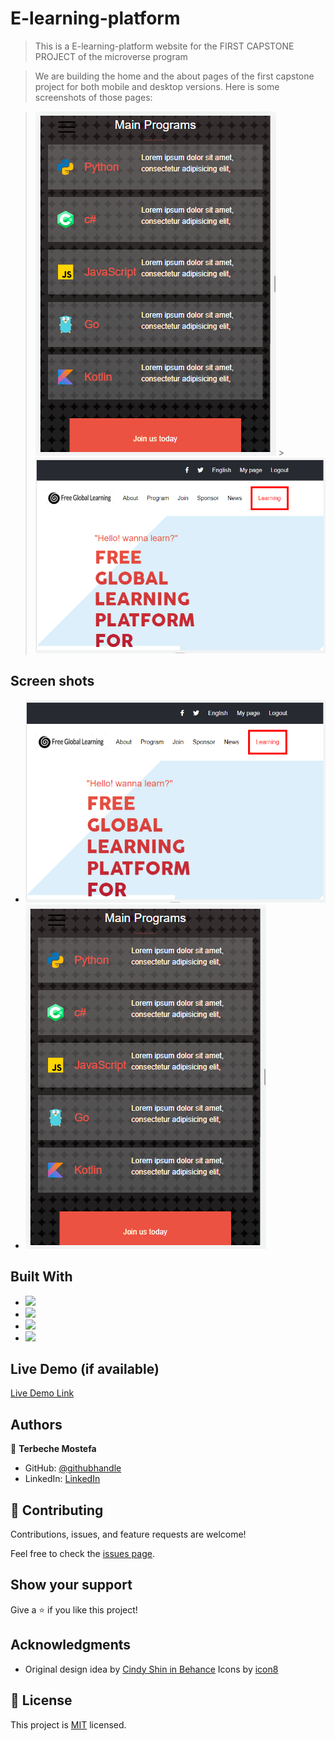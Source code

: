 # E-learning-platform

> This is a E-learning-platform website for the FIRST CAPSTONE PROJECT of the microverse program

> We are building the home and the about pages of the first capstone project for both mobile and desktop versions.
> Here is some screenshots of those pages:

> ![alt text](https://raw.githubusercontent.com/Terbeche/E-learning-platform/create-home-and-about-page/images/screen-shot/home-mobile.PNG) >![alt text](https://raw.githubusercontent.com/Terbeche/E-learning-platform/create-home-and-about-page/images/screen-shot/home-desktop.PNG)

## Screen shots

- ![](./screen/screen1.PNG)
- ![](./screen/screen2.PNG)

## Built With

- ![](https://img.shields.io/badge/Github-blueviolet)
- ![](https://img.shields.io/badge/HTML-purple)
- ![](https://img.shields.io/badge/CSS-blue)
- ![](https://img.shields.io/badge/Javascript-blue)

## Live Demo (if available)

[Live Demo Link](https://terbeche.github.io/E-learning-platform/)

## Authors

👤 **Terbeche Mostefa**

- GitHub: [@githubhandle](https://github.com/Terbeche)
- LinkedIn: [LinkedIn](https://www.linkedin.com/in/mustapha-terbeche/)

## 🤝 Contributing

Contributions, issues, and feature requests are welcome!

Feel free to check the [issues page](https://github.com/Terbeche/Project-1-Setup-and-mobile-version-skeleton/issues/5).

## Show your support

Give a ⭐️ if you like this project!

## Acknowledgments

- Original design idea by [Cindy Shin in Behance](https://www.behance.net/gallery/29845175/CC-Global-Summit-2015)
  Icons by [icon8](https://icons8.com/)

## 📝 License

This project is [MIT](./MIT.md) licensed.
